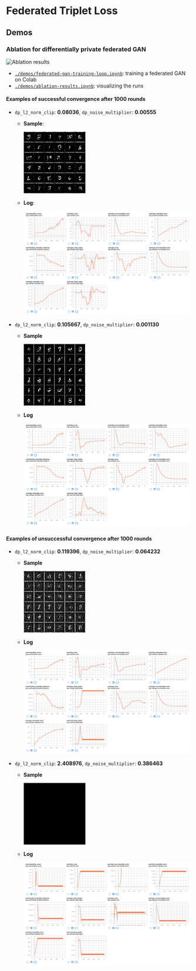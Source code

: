 # Federated Triplet Loss

## Demos

### Ablation for differentially private federated GAN

![Ablation results](./docs/ablation_results.gif)

- [`./demos/federated-gan-training-loop.ipynb`](./demos/federated-gan-training-loop.ipynb): training a federated GAN on Colab
- [`./demos/ablation-results.ipynb`](./demos/ablation-results.ipynb): visualizing the runs

#### Examples of successful convergence after 1000 rounds

- `dp_l2_norm_clip`: **0.08036**, `dp_noise_multiplier`: **0.00555**
  - **Sample**:

    ![](./docs/0.08035796650374172_0.00555296000118007.png)

  - **Log**:

    ![](docs/0.08035796650374172_0.00555296000118007_tensorboard.png)

- `dp_l2_norm_clip`: **0.105667**, `dp_noise_multiplier`: **0.001130**
  - **Sample**

    ![](./docs/0.10566677867136223_0.0011304778440122771.png)

  - **Log**

    ![](./docs/0.10566677867136223_0.0011304778440122771_tensorboard.png)

#### Examples of unsuccessful convergence after 1000 rounds

- `dp_l2_norm_clip`: **0.119396**, `dp_noise_multiplier`: **0.064232**

  - **Sample**

    ![](./docs/0.1193956099396842_0.06423220094293745.png)

  - **Log**

    ![](./docs/0.1193956099396842_0.06423220094293745_tensorboard.png)

- `dp_l2_norm_clip`: **2.408976**, `dp_noise_multiplier`: **0.386463**

  - **Sample**

    ![](./docs/2.408975881783719_0.3864631885252761.png)

  - **Log**

    ![](./docs/2.408975881783719_0.3864631885252761_tensorboard.png)


